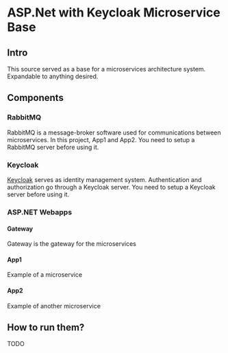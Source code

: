 # ASP.Net with Keycloak Microservice Base

## Intro
This source served as a base for a microservices architecture system. Expandable to anything desired.

## Components

### RabbitMQ
RabbitMQ is a message-broker software used for communications between microservices. In this project, App1 and App2. You need to setup a RabbitMQ server before using it.

### Keycloak
[Keycloak](https://www.keycloak.org/) serves as identity management system. Authentication and authorization go through a Keycloak server. You need to setup a Keycloak server before using it.

### ASP.NET Webapps
#### Gateway
Gateway is the gateway for the microservices
#### App1
Example of a microservice
#### App2 
Example of another microservice

## How to run them?
TODO
